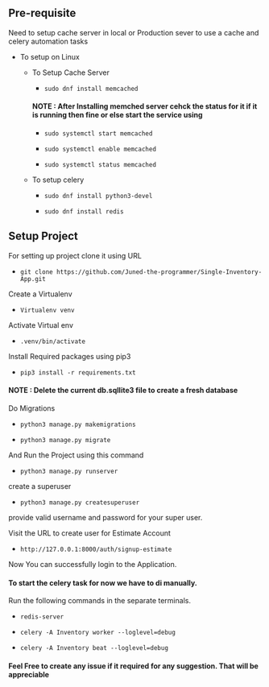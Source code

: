 
## Pre-requisite

Need to setup cache server in local or Production sever to use a cache and celery automation tasks

* To setup on Linux

    - To Setup Cache Server

        - ` sudo dnf install memcached `

        #### NOTE : After Installing memched server cehck the status for it if it is running then fine or else start the service using

        - ` sudo systemctl start memcached `

        - ` sudo systemctl enable memcached `

        - ` sudo systemctl status memcached `
    
    - To setup celery

        - ` sudo dnf install python3-devel `

        - ` sudo dnf install redis `

## Setup Project

For setting up project clone it using URL

- ` git clone https://github.com/Juned-the-programmer/Single-Inventory-App.git `

Create a Virtualenv

- ` Virtualenv venv `

Activate Virtual env

- ` .venv/bin/activate `

Install Required packages using pip3

- ` pip3 install -r requirements.txt `

#### NOTE : Delete the current db.sqllite3 file to create a fresh database

Do Migrations 

- ` python3 manage.py makemigrations `

- ` python3 manage.py migrate `

And Run the Project using this command

- ` python3 manage.py runserver `

create a superuser 

- ` python3 manage.py createsuperuser ` 

provide valid username and password for your super user.

Visit the URL to create user for Estimate Account

- ` http://127.0.0.1:8000/auth/signup-estimate `

Now You can successfully login to the Application.

#### To start the celery task for now we have to di manually.

Run the following commands in the separate terminals.

- ` redis-server `

- ` celery -A Inventory worker --loglevel=debug `

- ` celery -A Inventory beat --loglevel=debug `


#### Feel Free to create any issue if it required for any suggestion. That will be appreciable
